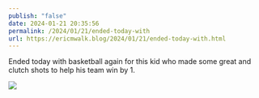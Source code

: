 ```yaml
---
publish: "false"
date: 2024-01-21 20:35:56
permalink: /2024/01/21/ended-today-with
url: https://ericmwalk.blog/2024/01/21/ended-today-with.html
---
```


Ended today with basketball again for this kid who made some great and clutch shots to help his team win by 1.

![](https://ericmwalk.blog/uploads/2024/img-7620.jpeg)